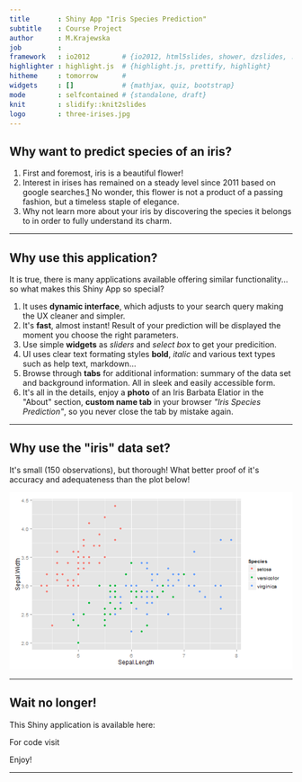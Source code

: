 ```yaml
---
title       : Shiny App "Iris Species Prediction"
subtitle    : Course Project
author      : M.Krajewska
job         : 
framework   : io2012        # {io2012, html5slides, shower, dzslides, ...}
highlighter : highlight.js  # {highlight.js, prettify, highlight}
hitheme     : tomorrow      # 
widgets     : []            # {mathjax, quiz, bootstrap}
mode        : selfcontained # {standalone, draft}
knit        : slidify::knit2slides
logo        : three-irises.jpg
---
```


## Why want to predict species of an iris?



1. First and foremost, iris is a beautiful flower! 
2. Interest in irises has remained on a steady level since 2011 based on google searches.[1] 
No wonder, this flower is not a product of a passing fashion, but a timeless staple of elegance. 
3. Why not learn more about your iris by discovering the species it belongs to in order to fully understand its charm.

[1]: http://www.google.com/trends/explore#q=%2Fm%2F0jqjp&cmpt=q

---  

<style>
em {
  font-style: italic
}

strong {
  font-weight: bold;
}

</style>

## Why use this application?

It is true, there is many applications available offering similar functionality... so what makes this Shiny App so special?

1. It uses **dynamic interface**, which adjusts to your search query making the UX cleaner and simpler.
2. It's **fast**, almost instant! Result of your prediction will be displayed the moment you choose the right parameters.
3. Use simple **widgets** as _sliders_ and _select box_ to get your predicition.
4. UI uses clear text formating styles **bold**, _italic_ and various text types such as help text, markdown...
5. Browse through **tabs** for additional information: summary of the data set and background information. All in sleek and easily accessible form.
6. It's all in the details, enjoy a **photo** of an Iris Barbata Elatior in the "About" section, **custom name tab** in your browser _"Iris Species Prediction"_, so you never close the tab by mistake again.



--- 

## Why use the "iris" data set?

It's small (150 observations), but thorough! What better proof of it's accuracy and adequateness than the plot below!


![plot of chunk unnamed-chunk-1](assets/fig/unnamed-chunk-1.png) 

--- 

## Wait no longer!

This Shiny application is available here:

For code visit 

Enjoy!

---
